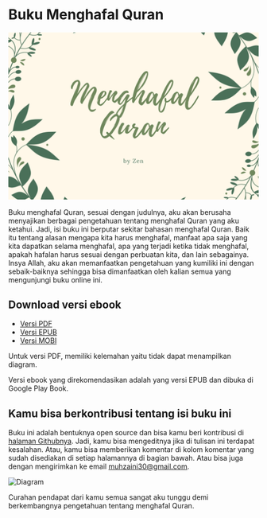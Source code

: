 # Buku Menghafal Quran

![Cover buku](/aset/cover.png)

Buku menghafal Quran, sesuai dengan judulnya, aku akan berusaha menyajikan berbagai pengetahuan tentang menghafal Quran yang aku ketahui. Jadi, isi buku ini berputar sekitar bahasan menghafal Quran. Baik itu tentang alasan mengapa kita harus menghafal, manfaat apa saja yang kita dapatkan selama menghafal, apa yang terjadi ketika tidak menghafal, apakah hafalan harus sesuai dengan perbuatan kita, dan lain sebagainya. Insya Allah, aku akan memanfaatkan pengetahuan yang kumiliki ini dengan sebaik-baiknya sehingga bisa dimanfaatkan oleh kalian semua yang mengunjungi buku online ini.

## Download versi ebook 

- [Versi PDF](https://github.com/mzaini30/menghafal-quran/raw/ebooks/menghafal-quran.pdf)
- [Versi EPUB](https://github.com/mzaini30/menghafal-quran/raw/ebooks/menghafal-quran.epub)
- [Versi MOBI](https://github.com/mzaini30/menghafal-quran/raw/ebooks/menghafal-quran.mobi)

Untuk versi PDF, memiliki kelemahan yaitu tidak dapat menampilkan diagram.

Versi ebook yang direkomendasikan adalah yang versi EPUB dan dibuka di Google Play Book.

## Kamu bisa berkontribusi tentang isi buku ini

Buku ini adalah bentuknya open source dan bisa kamu beri kontribusi di [halaman Githubnya](https://github.com/mzaini30/menghafal-quran). Jadi, kamu bisa mengeditnya jika di tulisan ini terdapat kesalahan. Atau, kamu bisa memberikan komentar di kolom komentar yang sudah disediakan di setiap halamannya di bagian bawah. Atau bisa juga dengan mengirimkan ke email <muhzaini30@gmail.com>.

![Diagram](https://kroki.io/mermaid/svg/eNotzLEKgzAQgOHdpzjcU4Xu0qHioJNryHCxbXLgRU28pU-vBtefj99FXD0MYwGo-yXskawkMqAUONq92Me0cMV_pEDPuuJvcB5_OKtNIoaTNWB1l6U5HzlM-k1pk3QHKFn8PXg5RpqvZ5npR7dXMAf-VywY)

<div style="display: none">
graph LR
 a[Kontribusi] -- github.com/mzaini30/menghafal-quran --> b[Github]
 a --> c[Disqus]
 a -- "muhzaini30@gmail.com" --> d[Email]
</div>

Curahan pendapat dari kamu semua sangat aku tunggu demi berkembangnya pengetahuan tentang menghafal Quran.
